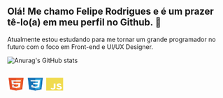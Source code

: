## Olá! Me chamo Felipe Rodrigues e é um prazer tê-lo(a) em meu perfil no Github. 🐺

Atualmente estou estudando para me tornar um grande programador no futuro com o foco em Front-end e UI/UX Designer.


![Anurag's GitHub stats](https://github-readme-stats.vercel.app/api?username=Feliperod11&show_icons=true&theme=midnight-purple)

<div style="display: inline_block"><br>
  <img align="center" alt="fr-HTML" height="30" width="40" src="https://raw.githubusercontent.com/devicons/devicon/master/icons/html5/html5-original.svg">
  <img align="center" alt="fr-CSS" height="30" width="40" src="https://raw.githubusercontent.com/devicons/devicon/master/icons/css3/css3-original.svg">
  <img align="center" alt="fr-Js" height="30" width="40" src="https://raw.githubusercontent.com/devicons/devicon/master/icons/javascript/javascript-plain.svg">
</div>
  
  ##
